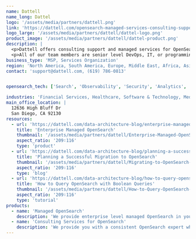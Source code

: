 ```yaml
---
name: Dattell 
name_long: Dattel
logo: '/assets/media/partners/dattell.png'
link: 'https://dattell.com/opensearch-managed-services-consulting-support/'
logo_large: '/assets/media/partners/dattell/dattel-logo.png'
product_image: '/assets/media/partners/dattell/dattel-product.png'
description: |
  <p>Dattell offers consulting support and managed services for OpenSearch, Elasticsearch, Kafka, and Pulsar. We support implementations in our clients’ environments, on-prem or cloud (AWS, GCP, Azure).</p>
  <p>All of our team members are senior level DevOps, IT, or programming professionals with 10+ years experience running data infrastructure for complex use cases.</p>
business_type: 'MSP, Services Organization'
region: 'North America, South America, Europe, Middle East, Africa, Asia Pacific, Australia'
contact: 'support@dattell.com, (619) 786-0813'


opensearch_tech: ['Search', 'Observability', 'Security', 'Analytics', 'Vector Database']

industries: 'Financial Services, Healthcare, Software & Technology, Media, Public Sector, Consumer Services, Business Services, Energy & Utilities, Internet of Things, Fintech, Healthtech, Saas, Defense, Biotech, Medtech, High Tech, Energy & Utilities'
main_office_location: |
  12636 High Bluff Dr
  San Diego, CA 92130
resources:
  - url: 'https://dattell.com/data-architecture-blog/enterprise-managed-opensearch/'
    title: 'Enterprise Managed OpenSearch'
    thumbnail: '/assets/media/partners/dattell/Enterprise-Managed-OpenSearch.png'
    aspect_ratio: '209∶116'
    type: 'product'
  - url: 'https://dattell.com/data-architecture-blog/planning-a-successful-migration-to-opensearch/'
    title: 'Planning a Successful Migration to OpenSearch'
    thumbnail: '/assets/media/partners/dattell/Migrating-to-OpenSearch-2.png'
    aspect_ratio: '209∶116'
    type: 'blog'
  - url: 'https://dattell.com/data-architecture-blog/how-to-query-opensearch-with-boolean-queries/'
    title: 'How to Query OpenSearch with Boolean Queries'
    thumbnail: '/assets/media/partners/dattell/How-to-Query-OpenSearch-With-Boolean-Queries.png'
    aspect_ratio: '209∶116'
    type: 'tutorial'
products:
  - name: 'Managed OpenSearch'
    description: 'We provide enterprise level managed OpenSearch in your environment. You will work with a consistent OpenSearch expert who gets to know your team, use case, and implementation. This OpenSearch engineer will be available to you like an extension of your team on Slack/Teams/etc., in meetings, by phone, and email. They will focus on preventative maintenance, optimization, monitoring, training, and any other technical assistance needed. Your dedicated engineer will also be the first to respond 24x7 to production-level issues. And we have our larger team of OpenSearch engineers available for additional support. We guarantee a response time of 15 minutes for production level issues, 24x7x365.'
  - name: 'Consulting Services for OpenSearch'
    description: 'We provide you with a consistent OpenSearch expert who gets to know your team, use case, and implementation. This OpenSearch engineer will be available to you during work hours like an extension of your team on Slack/Teams/etc., in meetings, by phone, and email. They will focus on preventative maintenance, optimization, monitoring, training, and any other technical assistance needed. We guarantee a response time of 3 business hours for all issues/inquiries, and we have an average response time of 20 minutes.'
---
```

